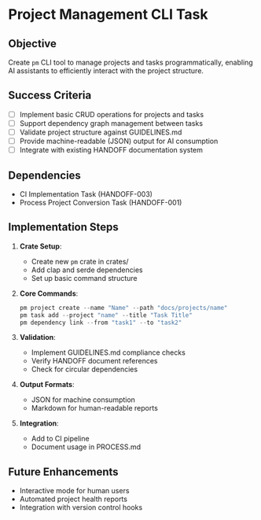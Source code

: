 # Project Management CLI Task

## Objective

Create `pm` CLI tool to manage projects and tasks programmatically, enabling AI assistants to efficiently interact with the project structure.

## Success Criteria

- [ ] Implement basic CRUD operations for projects and tasks
- [ ] Support dependency graph management between tasks
- [ ] Validate project structure against GUIDELINES.md
- [ ] Provide machine-readable (JSON) output for AI consumption
- [ ] Integrate with existing HANDOFF documentation system

## Dependencies

- CI Implementation Task (HANDOFF-003)
- Process Project Conversion Task (HANDOFF-001)

## Implementation Steps

1. **Crate Setup**:

   - Create new `pm` crate in crates/
   - Add clap and serde dependencies
   - Set up basic command structure

2. **Core Commands**:

   ```rust
   pm project create --name "Name" --path "docs/projects/name"
   pm task add --project "name" --title "Task Title"
   pm dependency link --from "task1" --to "task2"
   ```

3. **Validation**:

   - Implement GUIDELINES.md compliance checks
   - Verify HANDOFF document references
   - Check for circular dependencies

4. **Output Formats**:

   - JSON for machine consumption
   - Markdown for human-readable reports

5. **Integration**:
   - Add to CI pipeline
   - Document usage in PROCESS.md

## Future Enhancements

- Interactive mode for human users
- Automated project health reports
- Integration with version control hooks
